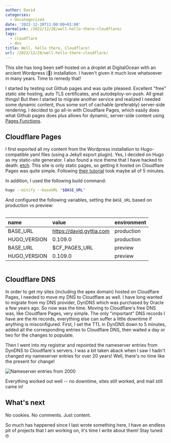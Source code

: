 ```yaml
---
author: David
categories:
  - Uncategorized
date: '2022-12-28T11:00:00+01:00'
permalink: /2022/12/28/well-hello-there-cloudflare/
tags:
  - cloudflare
  - dns
title: Well, hello there, Cloudflare!
url: /2022/12/28/well-hello-there-cloudflare/
---
```


This site has long been self-hosted on a droplet at DigitalOcean with an ancient Wordpress (🫣) installation. I haven't given it much love whatsoever in many years. Time to remedy that!

<!--more-->

I started by testing out Github pages and was quite pleased. Excellent "free" static site hosting, auto TLS certificates, and autodeploy-on-push. All great things! But then I started to migrate another service and realized I needed some dynamic content, thus some sort of cachable (preferably) server-side rendering. I decided to go all-in with Cloudflare Pages, which easily does what Github pages does plus allows for dynamic, server-side content using [Pages Functions](https://developers.cloudflare.com/pages/platform/functions/).


## Cloudflare Pages

I first exported all my content from the Wordpress installation to Hugo-compatible yaml files (using a Jekyll export plugin). Yes, I decided on Hugo as my static-site generator. I also found a nice theme that I have hacked to death: [etch](https://github.com/LukasJoswiak/etch). This site is only static pages, so getting it hosted on Cloudflare Pages was quite simple. Following [their tutorial](https://developers.cloudflare.com/pages/framework-guides/deploy-a-hugo-site/) took maybe all of 5 minutes.

In addition, I used the following build command:
```bash
hugo --minify --baseURL "$BASE_URL"
```

And configured the following variables, setting the `BASE_URL` based on production vs preview:

<div style="overflow-x:auto;">

| name         | value                    | environment |
| :----------- | :----------------------- | :---------- |
| BASE_URL     | https://david.gyttja.com | production  |
| HUGO_VERSION | 0.109.0                  | production  |
| BASE_URL     | $CF_PAGES_URL            | preview     |
| HUGO_VERSION | 0.109.0                  | preview     |

</div>


## Cloudflare DNS

In order to get my sites (including the apex domain) hosted on Cloudflare Pages, I needed to move my DNS to Cloudflare as well. I have long wanted to migrate from my DNS provider, DynDNS which was purchased by Oracle a few years ago. So now was the time. Moving to Cloudflare's free DNS was, like Cloudflare Pages, very simple. The only "important" DNS records I have are the `MX` records, everything else can suffer a little downtime if anything is misconfigured. First, I set the TTL in DynDNS down to 5 minutes, added all the corresponding entries to Cloudflare DNS, then waited a day or two for the changes to populate.

Then I went into my registrar and repointed the nameserver entries from DynDNS to Cloudflare's servers. I was a bit taken aback when I saw I hadn't changed my nameserver entries for over 20 years! Well, there's no time like the present for change!

![Nameserver entries from 2000](/images/2022/12/dns.png)

Everything worked out well -- no downtime, sites still worked, and mail still came in!

## What's next

No cookies. No comments. Just content.

So much has happened since I last wrote something here, I have an endless pit of projects that I am working on, it's time I write about them! Stay tuned 🤓
